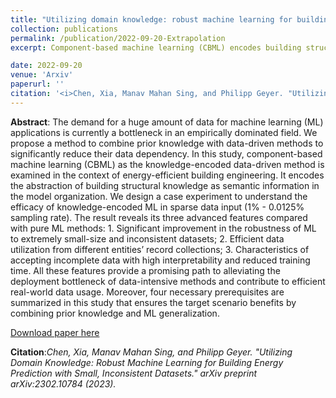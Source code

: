```yaml
---
title: "Utilizing domain knowledge: robust machine learning for building energy performance prediction with small, inconsistent datasets"
collection: publications
permalink: /publication/2022-09-20-Extrapolation
excerpt: Component-based machine learning (CBML) encodes building structural knowledge as semantic information in the model organization, resulting in efficient data utilization and the robustness of ML in extrapolative prediction. ![image](https://user-images.githubusercontent.com/106488602/224159733-c0cc4e68-6609-4260-9f8c-27c1eb13ffbb.png)

date: 2022-09-20
venue: 'Arxiv'
paperurl: ''
citation: '<i>Chen, Xia, Manav Mahan Sing, and Philipp Geyer. "Utilizing Domain Knowledge: Robust Machine Learning for Building Energy Prediction with Small, Inconsistent Datasets." arXiv preprint arXiv:2302.10784 (2023).</i>'
---
```


**Abstract**: 
The demand for a huge amount of data for machine learning (ML) applications is currently a bottleneck in an empirically dominated field. We propose a method to combine prior knowledge with data-driven methods to significantly reduce their data dependency. In this study, component-based machine learning (CBML) as the knowledge-encoded data-driven method is examined in the context of energy-efficient building engineering. It encodes the abstraction of building structural knowledge as semantic information in the model organization. We design a case experiment to understand the efficacy of knowledge-encoded ML in sparse data input (1% - 0.0125% sampling rate). The result reveals its three advanced features compared with pure ML methods: 1. Significant improvement in the robustness of ML to extremely small-size and inconsistent datasets; 2. Efficient data utilization from different entities’ record collections; 3. Characteristics of accepting incomplete data with high interpretability and reduced training time. All these features provide a promising path to alleviating the deployment bottleneck of data-intensive methods and contribute to efficient real-world data usage. Moreover, four necessary prerequisites are summarized in this study that ensures the target scenario benefits by combining prior knowledge and ML generalization.

[Download paper here](https://arxiv.org/ftp/arxiv/papers/2302/2302.10784.pdf)

**Citation**:<i>Chen, Xia, Manav Mahan Sing, and Philipp Geyer. "Utilizing Domain Knowledge: Robust Machine Learning for Building Energy Prediction with Small, Inconsistent Datasets." arXiv preprint arXiv:2302.10784 (2023).</i>
